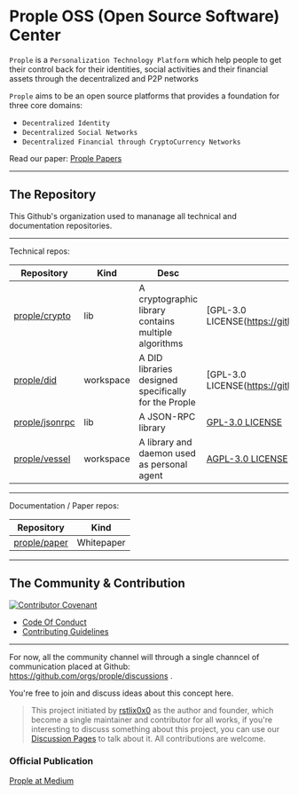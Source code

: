 # Prople OSS (Open Source Software) Center

`Prople` is a `Personalization Technology Platform` which help people to get their control back for their
identities, social activities and their financial assets through the decentralized and P2P networks

`Prople` aims to be an open source platforms that provides a foundation for three core domains:

- `Decentralized Identity` 
- `Decentralized Social Networks`
- `Decentralized Financial through CryptoCurrency Networks`

Read our paper: [Prople Papers](https://github.com/prople/paper)

---

## The Repository

This Github's organization used to mananage all technical and documentation repositories.

---

Technical repos:

|   Repository  |   Kind    |   Desc    | License |
|   ----------  |   ----    |   ----    | ------- |
| [prople/crypto](https://github.com/prople/crypto) | lib   |   A cryptographic library contains multiple algorithms    | [GPL-3.0 LICENSE(https://github.com/prople/crypto/blob/main/LICENSE)]
| [prople/did](https://github.com/prople/did) | workspace   |   A DID libraries designed specifically for the Prople    | [GPL-3.0 LICENSE(https://github.com/prople/did/blob/main/LICENSE)] 
| [prople/jsonrpc](https://github.com/prople/jsonrpc) | lib   | A JSON-RPC library  | [GPL-3.0 LICENSE](https://github.com/prople/jsonrpc/blob/main/LICENSE)
| [prople/vessel](https://github.com/prople/vessel) | workspace   | A library and daemon used as personal agent    | [AGPL-3.0 LICENSE](https://github.com/prople/vessel/blob/main/LICENSE) 

---

Documentation / Paper repos:

|   Repository  |   Kind    |
|   ----------  |   ----    |
| [prople/paper](https://github.com/prople/paper)   |   Whitepaper  |

---

## The Community & Contribution

[![Contributor Covenant](https://img.shields.io/badge/Contributor%20Covenant-2.1-4baaaa.svg)](code_of_conduct.md)

- [Code Of Conduct](https://github.com/prople/.github/blob/main/CODE_OF_CONDUCT.md)
- [Contributing Guidelines](https://github.com/prople/.github/blob/main/CONTRIBUTING.md)

---

For now, all the community channel will through a single channcel of communication placed at Github: https://github.com/orgs/prople/discussions .

You're free to join and discuss ideas about this concept here.

> This project initiated by [rstlix0x0](https://github.com/rstlix0x0) as the author and founder, which become a single maintainer
and contributor for all works, if you're interesting to discuss something about this project, you can use our [Discussion Pages](https://github.com/orgs/prople/discussions) to talk about it. All contributions are welcome. 

### Official Publication

[Prople at Medium](https://medium.com/prople)